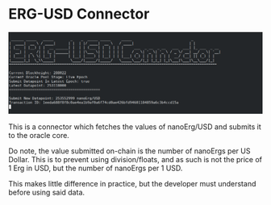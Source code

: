 # ERG-USD Connector

![](images/erg-usd-connector.png)


This is a connector which fetches the values of nanoErg/USD and submits it to the oracle core.

Do note, the value submitted on-chain is the number of nanoErgs per US Dollar. This is to prevent using division/floats, and as such is not the price of 1 Erg in USD, but the number of nanoErgs per 1 USD.

This makes little difference in practice, but the developer must understand before using said data.
